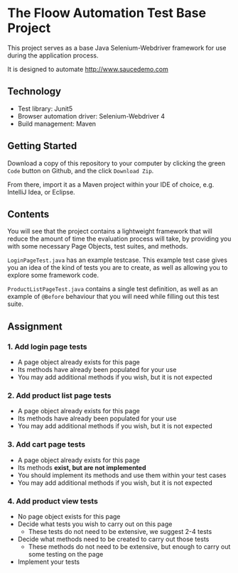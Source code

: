 # The Floow Automation Test Base Project

This project serves as a base Java Selenium-Webdriver framework for use during the application process. 

It is designed to automate http://www.saucedemo.com

## Technology

* Test library: Junit5
* Browser automation driver: Selenium-Webdriver 4
* Build management: Maven

## Getting Started

Download a copy of this repository to your computer by clicking the green `Code` button on Github, and the click `Download Zip`.

From there, import it as a Maven project within your IDE of choice, e.g. IntelliJ Idea, or Eclipse.

## Contents

You will see that the project contains a lightweight framework that will reduce the amount of time the evaluation
process will take, by providing you with some necessary Page Objects, test suites, and methods.

`LoginPageTest.java` has an example testcase. This example test case gives you an idea of the kind of tests you are
to create, as well as allowing you to explore some framework code.

`ProductListPageTest.java` contains a single test definition, as well as an example of `@Before` behaviour that you 
will need while filling out this test suite.

## Assignment

### 1. Add login page tests
  * A page object already exists for this page
  * Its methods have already been populated for your use
  * You may add additional methods if you wish, but it is not expected

### 2. Add product list page tests
  * A page object already exists for this page
  * Its methods have already been populated for your use
  * You may add additional methods if you wish, but it is not expected

### 3. Add cart page tests
  * A page object already exists for this page
  * Its methods **exist, but are not implemented**
  * You should implement its methods and use them within your test cases
  * You may add additional methods if you wish, but it is not expected

### 4. Add product view tests
  * No page object exists for this page
  * Decide what tests you wish to carry out on this page
    * These tests do not need to be extensive, we suggest 2-4 tests
  * Decide what methods need to be created to carry out those tests
    * These methods do not need to be extensive, but enough to carry out some testing on the page
  * Implement your tests
